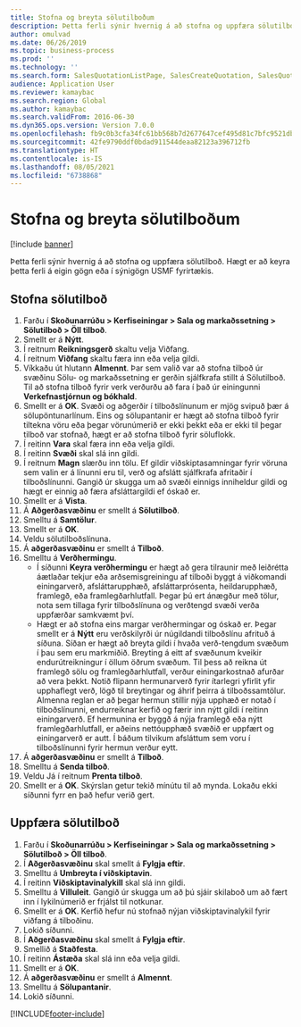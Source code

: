 ```yaml
---
title: Stofna og breyta sölutilboðum
description: Þetta ferli sýnir hvernig á að stofna og uppfæra sölutilboð.
author: omulvad
ms.date: 06/26/2019
ms.topic: business-process
ms.prod: ''
ms.technology: ''
ms.search.form: SalesQuotationListPage, SalesCreateQuotation, SalesQuotationTable, SalesQuotationTotals, SalesQuotationPriceSimulation, SalesQuotationEditLines, SrsReportViewerForm, smmSetNumSeqIfManual, CustTable, SalesTable, CustQuotationConfirmationJournal, CustQuotationJournal, CustSalesLines, SalesQuotationCopying, SalesQuotationDeleteQuotations, SalesQuotationListPagePreviewPane, SalesQuotationTypeGroup
audience: Application User
ms.reviewer: kamaybac
ms.search.region: Global
ms.author: kamaybac
ms.search.validFrom: 2016-06-30
ms.dyn365.ops.version: Version 7.0.0
ms.openlocfilehash: fb9c0b3cfa34fc61bb568b7d2677647cef495d81c7bfc9521dba0fd5e43482e5
ms.sourcegitcommit: 42fe9790ddf0bdad911544deaa82123a396712fb
ms.translationtype: HT
ms.contentlocale: is-IS
ms.lasthandoff: 08/05/2021
ms.locfileid: "6738868"
---
```

# <a name="create-and-edit-sales-quotations"></a>Stofna og breyta sölutilboðum

[!include [banner](../../includes/banner.md)]

Þetta ferli sýnir hvernig á að stofna og uppfæra sölutilboð. Hægt er að keyra þetta ferli á eigin gögn eða í sýnigögn USMF fyrirtækis.


## <a name="create-a-sales-quotation"></a>Stofna sölutilboð
1. Farðu í **Skoðunarrúðu > Kerfiseiningar > Sala og markaðssetning > Sölutilboð > Öll tilboð**.
2. Smellt er á **Nýtt**.
3. Í reitnum **Reikningsgerð** skaltu velja Viðfang.
4. Í reitnum **Viðfang** skaltu færa inn eða velja gildi.
5. Víkkaðu út hlutann **Almennt**. Þar sem valið var að stofna tilboð úr svæðinu Sölu- og markaðssetning er gerðin sjálfkrafa stillt á Sölutilboð. Til að stofna tilboð fyrir verk verðurðu að fara í það úr einingunni **Verkefnastjórnun og bókhald**.
6. Smellt er á **OK**. Svæði og aðgerðir í tilboðslínunum er mjög svipuð þær á sölupöntunarlínum.   Eins og sölupantanir er hægt að stofna tilboð fyrir tiltekna vöru eða þegar vörunúmerið er ekki þekkt eða er ekki til þegar tilboð var stofnað, hægt er að stofna tilboð fyrir söluflokk.     
7. Í reitinn **Vara** skal færa inn eða velja gildi.
8. Í reitinn **Svæði** skal slá inn gildi.
9. Í reitnum **Magn** slærðu inn tölu. Ef gildir viðskiptasamningar fyrir vöruna sem valin er á línunni eru til, verð og afslátt sjálfkrafa afritaðir í tilboðslínunni. Gangið úr skugga um að svæði einnigs inniheldur gildi og hægt er einnig að færa afsláttargildi ef óskað er. 
10. Smellt er á **Vista**.
11. Á **Aðgerðasvæðinu** er smellt á **Sölutilboð**.
12. Smelltu á **Samtölur**.
13. Smellt er á **OK**.
14. Veldu sölutilboðslínuna.
15. Á **aðgerðasvæðinu** er smellt á **Tilboð**.
16. Smelltu á **Verðhermingu**.
    - Í síðunni **Keyra verðhermingu** er hægt að gera tilraunir með leiðrétta áætlaðar tekjur eða arðsemisgreiningu af tilboði byggt á viðkomandi einingarverð, afsláttarupphæð, afsláttarprósenta, heildarupphæð, framlegð, eða framlegðarhlutfall. Þegar þú ert ánægður með tölur, nota sem tillaga fyrir tilboðslínuna og verðtengd svæði verða uppfærðar samkvæmt því.  
    - Hægt er að stofna eins margar verðhermingar og óskað er. Þegar smellt er á **Nýtt** eru verðskilyrði úr núgildandi tilboðslínu afrituð á síðuna. Síðan er hægt að breyta gildi í hvaða verð-tengdum svæðum í þau sem eru markmiðið. Breyting á eitt af svæðunum kveikir endurútreikningur í öllum öðrum svæðum. Til þess að reikna út framlegð sölu og framlegðarhlutfall, verður einingarkostnað afurðar að vera þekkt. Notið flipann hermunarverð fyrir ítarlegri yfirlit yfir upphaflegt verð, lögð til breytingar og áhrif þeirra á tilboðssamtölur. Almenna reglan er að þegar hermun stillir nýja upphæð er notað í tilboðslínunni, endurreiknar kerfið og færir inn nýtt gildi í reitinn einingarverð. Ef hermunina er byggð á nýja framlegð eða nýtt framlegðarhlutfall, er aðeins nettóupphæð svæðið er uppfært og einingarverð er autt. Í báðum tilvikum afsláttum sem voru í tilboðslínunni fyrir hermun verður eytt.
17. Á **aðgerðasvæðinu** er smellt á **Tilboð**.
18. Smelltu á **Senda tilboð**.
19. Veldu Já í reitnum **Prenta tilboð**.
20. Smellt er á **OK**. Skýrslan getur tekið mínútu til að mynda. Lokaðu ekki síðunni fyrr en það hefur verið gert.

## <a name="update-a-sales-quotation"></a>Uppfæra sölutilboð
1. Farðu í **Skoðunarrúðu > Kerfiseiningar > Sala og markaðssetning > Sölutilboð > Öll tilboð**.
2. Í **Aðgerðasvæðinu** skal smellt á **Fylgja eftir**.
3. Smelltu á **Umbreyta í viðskiptavin**.
4. Í reitinn **Viðskiptavinalykill** skal slá inn gildi.
5. Smelltu á **Villuleit**. Gangið úr skugga um að þú sjáir skilaboð um að fært inn í lykilnúmerið er frjálst til notkunar.  
6. Smellt er á **OK**. Kerfið hefur nú stofnað nýjan viðskiptavinalykil fyrir viðfang á tilboðinu.  
7. Lokið síðunni.
8. Í **Aðgerðasvæðinu** skal smellt á **Fylgja eftir**.
9. Smellið á **Staðfesta**.
10. Í reitinn **Ástæða** skal slá inn eða velja gildi.
11. Smellt er á **OK**.
12. Á **aðgerðasvæðinu** er smellt á **Almennt**.
13. Smelltu á **Sölupantanir**.
14. Lokið síðunni.



[!INCLUDE[footer-include](../../../includes/footer-banner.md)]